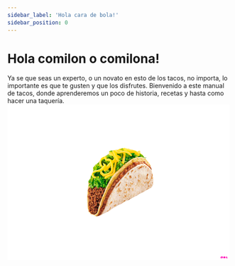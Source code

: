 ```yaml
---
sidebar_label: 'Hola cara de bola!'
sidebar_position: 0
---
```


# Hola comilon o comilona!

Ya se que seas un experto, o un novato en esto de los tacos, no importa, lo importante es que te gusten y que los disfrutes.
Bienvenido a este manual de tacos, donde aprenderemos un poco de historia, recetas y hasta como hacer una taquería.
![Tacos](./img/tacosApareciendo.gif)